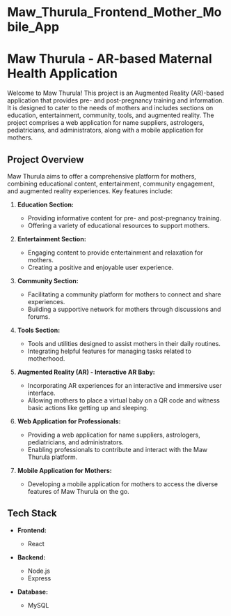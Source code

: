 # Maw_Thurula_Frontend_Mother_Mobile_App



# Maw Thurula - AR-based Maternal Health Application

Welcome to Maw Thurula! This project is an Augmented Reality (AR)-based application that provides pre- and post-pregnancy training and information. It is designed to cater to the needs of mothers and includes sections on education, entertainment, community, tools, and augmented reality. The project comprises a web application for name suppliers, astrologers, pediatricians, and administrators, along with a mobile application for mothers.

## Project Overview

Maw Thurula aims to offer a comprehensive platform for mothers, combining educational content, entertainment, community engagement, and augmented reality experiences. Key features include:

1. **Education Section:**
   - Providing informative content for pre- and post-pregnancy training.
   - Offering a variety of educational resources to support mothers.

2. **Entertainment Section:**
   - Engaging content to provide entertainment and relaxation for mothers.
   - Creating a positive and enjoyable user experience.

3. **Community Section:**
   - Facilitating a community platform for mothers to connect and share experiences.
   - Building a supportive network for mothers through discussions and forums.

4. **Tools Section:**
   - Tools and utilities designed to assist mothers in their daily routines.
   - Integrating helpful features for managing tasks related to motherhood.

5. **Augmented Reality (AR) - Interactive AR Baby:**
   - Incorporating AR experiences for an interactive and immersive user interface.
   - Allowing mothers to place a virtual baby on a QR code and witness basic actions like getting up and sleeping.

6. **Web Application for Professionals:**
   - Providing a web application for name suppliers, astrologers, pediatricians, and administrators.
   - Enabling professionals to contribute and interact with the Maw Thurula platform.

7. **Mobile Application for Mothers:**
   - Developing a mobile application for mothers to access the diverse features of Maw Thurula on the go.

## Tech Stack

- **Frontend:**
  - React

- **Backend:**
  - Node.js
  - Express

- **Database:**
  - MySQL

